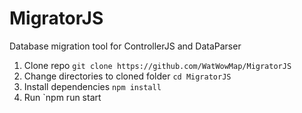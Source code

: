 # MigratorJS

Database migration tool for ControllerJS and DataParser  

1. Clone repo `git clone https://github.com/WatWowMap/MigratorJS`
1. Change directories to cloned folder `cd MigratorJS`
1. Install dependencies `npm install`
1. Run `npm run start

